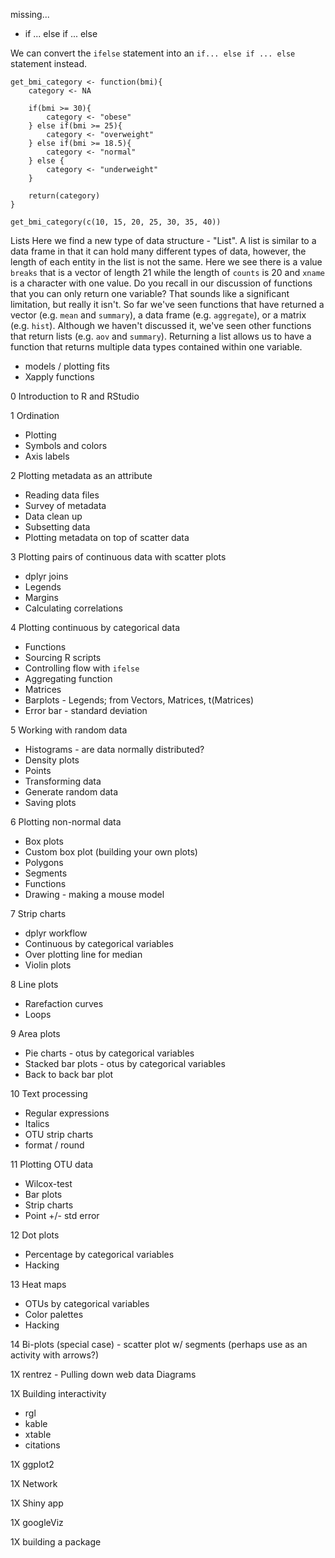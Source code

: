 missing...
* if ... else if ... else

We can convert the `ifelse` statement into an `if... else if ... else` statement instead.

```{r}
get_bmi_category <- function(bmi){
	category <- NA

	if(bmi >= 30){
 		category <- "obese"
	} else if(bmi >= 25){
		category <- "overweight"
	} else if(bmi >= 18.5){
		category <- "normal"
	} else {
		category <- "underweight"
	}

	return(category)
}

get_bmi_category(c(10, 15, 20, 25, 30, 35, 40))
```

Lists
Here we find a new type of data structure - "List". A list is similar to a data frame in that it can hold many different types of data, however, the length of each entity in the list is not the same. Here we see there is a value `breaks` that is a vector of length 21 while the length of `counts` is 20 and `xname` is a character with one value. Do you recall in our discussion of functions that you can only return one variable? That sounds like a significant limitation, but really it isn't. So far we've seen functions that have returned a vector (e.g. `mean` and `summary`), a data frame (e.g. `aggregate`), or a matrix (e.g. `hist`). Although we haven't discussed it, we've seen other functions that return lists (e.g. `aov` and `summary`). Returning a list allows us to have a function that returns multiple data types contained within one variable.




* models / plotting fits
* Xapply functions


0	Introduction to R and RStudio

1	Ordination
* Plotting
* Symbols and colors
* Axis labels

2	Plotting metadata as an attribute
* Reading data files
* Survey of metadata
* Data clean up
* Subsetting data
* Plotting metadata on top of scatter data

3	Plotting pairs of continuous data with scatter plots
* dplyr joins
* Legends
* Margins
* Calculating correlations

4	Plotting continuous by categorical data
* Functions
* Sourcing R scripts
* Controlling flow with `ifelse`
* Aggregating function
* Matrices
* Barplots - Legends; from Vectors, Matrices, t(Matrices)
* Error bar - standard deviation

5 Working with random data
* Histograms - are data normally distributed?
* Density plots
* Points
* Transforming data
* Generate random data
* Saving plots

6	Plotting non-normal data
* Box plots
* Custom box plot (building your own plots)
* Polygons
* Segments
* Functions
* Drawing - making a mouse model

7	Strip charts
* dplyr workflow
* Continuous by categorical variables
* Over plotting line for median
* Violin plots

8	Line plots
* Rarefaction curves
* Loops

9 Area plots
* Pie charts - otus by categorical variables
* Stacked bar plots - otus by categorical variables
* Back to back bar plot

10 Text processing
* Regular expressions
* Italics
* OTU strip charts
* format / round

11	Plotting OTU data
* Wilcox-test
* Bar plots
* Strip charts
* Point +/- std error

12	Dot plots
* Percentage by categorical variables
* Hacking

13	Heat maps
* OTUs by categorical variables
* Color palettes
* Hacking

14	Bi-plots (special case) - scatter plot w/ segments (perhaps use as an activity with arrows?)

1X
rentrez - Pulling down web data
Diagrams

1X	Building interactivity
* rgl
* kable
* xtable
* citations

1X	ggplot2

1X	Network

1X	Shiny app

1X	googleViz

1X	building a package
